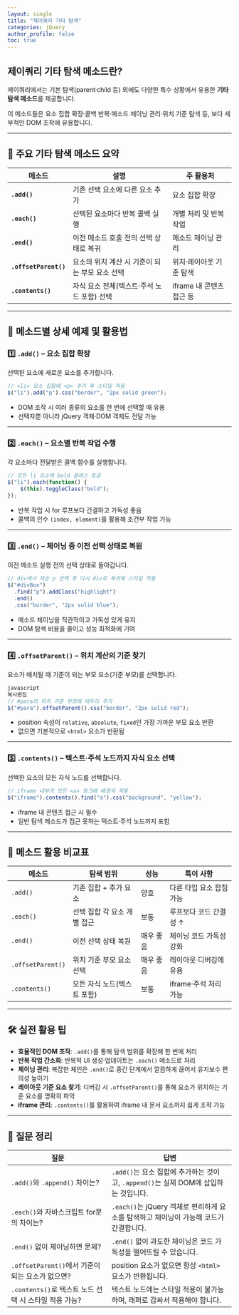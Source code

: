 ```yaml
---
layout: single
title: "제이쿼리 기타 탐색"
categories: jQuery
author_profile: false
toc: true
---
```


## 제이쿼리 기타 탐색 메소드란?

제이쿼리에서는 기본 탐색(parent·child 등) 외에도 다양한 특수 상황에서 유용한 **기타 탐색 메소드**를 제공합니다.

이 메소드들은 요소 집합 확장·콜백 반복·메소드 체이닝 관리·위치 기준 탐색 등, 보다 세부적인 DOM 조작에 유용합니다.

------

## 🔹 주요 기타 탐색 메소드 요약

| 메소드                | 설명                                           | 주 활용처                |
| --------------------- | ---------------------------------------------- | ------------------------ |
| **`.add()`**          | 기존 선택 요소에 다른 요소 추가                | 요소 집합 확장           |
| **`.each()`**         | 선택된 요소마다 반복 콜백 실행                 | 개별 처리 및 반복 작업   |
| **`.end()`**          | 이전 메소드 호출 전의 선택 상태로 복귀         | 메소드 체이닝 관리       |
| **`.offsetParent()`** | 요소의 위치 계산 시 기준이 되는 부모 요소 선택 | 위치·레이아웃 기준 탐색  |
| **`.contents()`**     | 자식 요소 전체(텍스트·주석 노드 포함) 선택     | iframe 내 콘텐츠 접근 등 |

------

## 🔸 메소드별 상세 예제 및 활용법

### 1️⃣ `.add()` – 요소 집합 확장

선택된 요소에 새로운 요소를 추가합니다.

```jsx
// <li> 요소 집합에 <p> 추가 후 스타일 적용
$("li").add("p").css("border", "2px solid green");
```

- DOM 조작 시 여러 종류의 요소를 한 번에 선택할 때 유용
- 선택자뿐 아니라 jQuery 객체·DOM 객체도 전달 가능

------

### 2️⃣ `.each()` – 요소별 반복 작업 수행

각 요소마다 전달받은 콜백 함수를 실행합니다.

```jsx
// 모든 li 요소에 bold 클래스 토글
$("li").each(function() {
    $(this).toggleClass("bold");
});
```

- 반복 작업 시 for 루프보다 간결하고 가독성 좋음
- 콜백의 인수 `(index, element)`를 활용해 조건부 작업 가능

------

### 3️⃣ `.end()` – 체이닝 중 이전 선택 상태로 복원

이전 메소드 실행 전의 선택 상태로 돌아갑니다.

```jsx
// div에서 자손 p 선택 후 다시 div로 복귀해 스타일 적용
$("#divBox")
  .find("p").addClass("highlight")
  .end()
  .css("border", "2px solid blue");
```

- 메소드 체이닝을 직관적이고 가독성 있게 유지
- DOM 탐색 비용을 줄이고 성능 최적화에 기여

------

### 4️⃣ `.offsetParent()` – 위치 계산의 기준 찾기

요소가 배치될 때 기준이 되는 부모 요소(기준 부모)를 선택합니다.

```jsx
javascript
복사편집
// #para의 위치 기준 부모에 테두리 추가
$("#para").offsetParent().css("border", "2px solid red");
```

- position 속성이 `relative`, `absolute`, `fixed`인 가장 가까운 부모 요소 반환
- 없으면 기본적으로 `<html>` 요소가 반환됨

------

### 5️⃣ `.contents()` – 텍스트·주석 노드까지 자식 요소 선택

선택한 요소의 모든 자식 노드를 선택합니다.

```jsx
// iframe 내부의 모든 <a> 링크에 배경색 적용
$("iframe").contents().find("a").css("background", "yellow");
```

- iframe 내 콘텐츠 접근 시 필수
- 일반 탐색 메소드가 접근 못하는 텍스트·주석 노드까지 포함

------

## 🔖 메소드 활용 비교표

| 메소드            | 탐색 범위                   | 성능      | 특이 사항                |
| ----------------- | --------------------------- | --------- | ------------------------ |
| `.add()`          | 기존 집합 + 추가 요소       | 양호      | 다른 타입 요소 합침 가능 |
| `.each()`         | 선택 집합 각 요소 개별 접근 | 보통      | 루프보다 코드 간결성 ↑   |
| `.end()`          | 이전 선택 상태 복원         | 매우 좋음 | 체이닝 코드 가독성 강화  |
| `.offsetParent()` | 위치 기준 부모 요소 선택    | 매우 좋음 | 레이아웃 디버깅에 유용   |
| `.contents()`     | 모든 자식 노드(텍스트 포함) | 보통      | iframe·주석 처리 가능    |

------

## 🛠️ 실전 활용 팁

- **효율적인 DOM 조작**: `.add()`를 통해 탐색 범위를 확장해 한 번에 처리
- **반복 작업 간소화**: 반복적 UI 생성·업데이트는 `.each()` 메소드로 처리
- **체이닝 관리**: 복잡한 체인은 `.end()`로 중간 단계에서 깔끔하게 끊어서 유지보수 편의성 높이기
- **레이아웃 기준 요소 찾기**: 디버깅 시 `.offsetParent()`를 통해 요소가 위치하는 기준 요소를 명확히 파악
- **iframe 관리**: `.contents()`를 활용하여 iframe 내 문서 요소까지 쉽게 조작 가능

------

## 📌 질문 정리

| 질문                                                  | 답변                                                         |
| ----------------------------------------------------- | ------------------------------------------------------------ |
| `.add()`와 `.append()` 차이는?                        | `.add()`는 요소 집합에 추가하는 것이고, `.append()`는 실제 DOM에 삽입하는 것입니다. |
| `.each()`와 자바스크립트 for문의 차이는?              | `.each()`는 jQuery 객체로 편리하게 요소를 탐색하고 체이닝이 가능해 코드가 간결합니다. |
| `.end()` 없이 체이닝하면 문제?                        | `.end()` 없이 과도한 체이닝은 코드 가독성을 떨어뜨릴 수 있습니다. |
| `.offsetParent()`에서 기준이 되는 요소가 없으면?      | position 요소가 없으면 항상 `<html>` 요소가 반환됩니다.      |
| `.contents()`로 텍스트 노드 선택 시 스타일 적용 가능? | 텍스트 노드에는 스타일 적용이 불가능하며, 래퍼로 감싸서 적용해야 합니다. |
